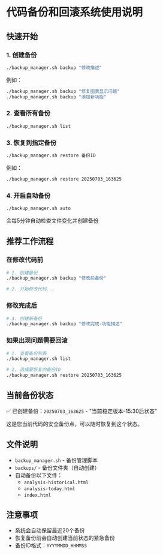 # 代码备份和回滚系统使用说明

## 快速开始

### 1. 创建备份
```bash
./backup_manager.sh backup "修改描述"
```
例如：
```bash
./backup_manager.sh backup "修复图表显示问题"
./backup_manager.sh backup "添加新功能"
```

### 2. 查看所有备份
```bash
./backup_manager.sh list
```

### 3. 恢复到指定备份
```bash
./backup_manager.sh restore 备份ID
```
例如：
```bash
./backup_manager.sh restore 20250703_163625
```

### 4. 开启自动备份
```bash
./backup_manager.sh auto
```
会每5分钟自动检查文件变化并创建备份

## 推荐工作流程

### 在修改代码前
```bash
# 1. 创建备份
./backup_manager.sh backup "修改前备份"

# 2. 开始修改代码...
```

### 修改完成后
```bash
# 3. 创建新备份
./backup_manager.sh backup "修改完成-功能描述"
```

### 如果出现问题需要回滚
```bash
# 1. 查看备份列表
./backup_manager.sh list

# 2. 选择要恢复的备份ID
./backup_manager.sh restore 20250703_163625
```

## 当前备份状态

✅ 已创建备份：`20250703_163625` - "当前稳定版本-15:30后状态"

这是您当前代码的安全备份点，可以随时恢复到这个状态。

## 文件说明

- `backup_manager.sh` - 备份管理脚本
- `backups/` - 备份文件夹（自动创建）
- 自动备份以下文件：
  - `analysis-historical.html`
  - `analysis-today.html` 
  - `index.html`

## 注意事项

- 系统会自动保留最近20个备份
- 恢复备份前会自动创建当前状态的紧急备份
- 备份ID格式：`YYYYMMDD_HHMMSS`